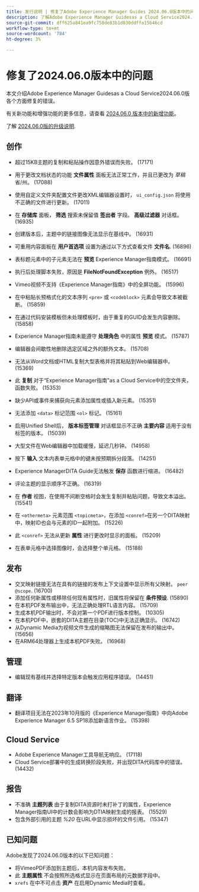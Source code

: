```yaml
---
title: 发行说明 | 修复了Adobe Experience Manager Guides 2024.06.0版本中的问题
description: 了解Adobe Experience Manager Guidesas a Cloud Service2024.06.0版本中的错误修复。
source-git-commit: dff625a841ea9fc758de83b1d830ddffa15646cd
workflow-type: tm+mt
source-wordcount: '784'
ht-degree: 3%

---
```



# 修复了2024.06.0版本中的问题

本文介绍Adobe Experience Manager Guidesas a Cloud Service2024.06.0版各个方面修复的错误。

有关新功能和增强功能的更多信息，请查看 [2024.06.0 版本中的新增功能](whats-new-2024-06-0.md)。

了解 [2024.06.0版的升级说明](upgrade-instructions-2024-06-0.md).

## 创作

- 超过15KB主题的复制和粘贴操作因意外错误而失败。 (17171)
- 用于更改文档状态的功能  **文件属性** 面板无法正常工作，并且已更改为 *草稿* 省/州。 (17088)
- 使用自定义文件夹配置文件更改XML编辑器设置时， `ui_config.json` 将使用不正确的文件进行更新。 (17011)
- 在 **存储库** 面板， **筛选** 搜索未保留值 **签出者** 字段。 **高级过滤器** 对话框。 (16935)
- 创建版本后，主题中的链接图像无法显示在基线中。 (16931)
- 可重用内容面板在 **用户首选项** 设置为通过以下方式查看文件 **文件名**. (16896)
- 表标题元素中的子元素无法在 **预览** Experience Manager指南模式。 (16691)
- 执行后处理脚本失败，原因是 **FileNotFoundException** 例外。 (16517)
- Vimeo视频不支持《Experience Manager指南》中的全屏功能。 (15996)
- 在中粘贴长预格式化的文本序列 `<pre>` 或 `<codeblock>` 元素会导致文本被截断。 (15859)
- 在通过代码安装模板但未处理模板时，由于重复的GUID会发生内容删除。 (15858)
- Experience Manager指南未能遵守 **处理角色** 中的属性 **预览** 模式。 (15787)
- 编辑器会间歇性地删除选定区域之外的额外文本。  (15708)
- 无法从Word文档或HTML复制大型表格并将其粘贴到Web编辑器中。 (15369)
- 此 **复制** 对于“Experience Manager指南”as a Cloud Service中的空文件夹，函数失败。 (15353)
- 缺少API或事件来捕获向元素添加属性或插入新元素。 (15351)
- 无法添加 `<data>` 标记范围 `<ol>` 标记。 (15161)
- 启用Unified Shell后， **版本标签管理** 对话框显示不正确 **主要内容** 适用于没有标签的版本。 (15039)
- 大型文件在Web编辑器中加载缓慢，延迟几秒钟。 (14958)
- 按下 **输入** 文本内表单元格中的键未按预期拆分段落。 (14251)
- Experience ManagerDITA Guide无法触发 **保存** 函数进行缩进。 (16482)
- 评论主题的显示顺序不正确。 (16319)
- 在 **作者** 视图，在使用不间断空格时会发生复制并粘贴问题，导致文本溢出。 (15541)

- 在 `<othermeta>` 元素范围 `<topicmeta>`，在添加 `<conref>`在另一个DITA映射中，映射ID也会与元素的ID一起附加。 (15226)
- 此 `<conref>` 无法从更新 **属性** 进行更改时显示的面板。 (15209)
- 在表单元格中选择图像时，会选择整个单元格。 (15188)

## 发布


- 交叉映射链接无法在具有的链接的发布上下文设置中显示所有父映射。 `peer @scope`. (16700)
- 添加任何新属性或移除任何现有属性时，旧属性将保留在 **条件预设**. (15890)
- 在本机PDF发布输出中，无法正确处理RTL语言内容。 (15709)
- 生成本机PDF输出时，不会对第一个PDF进行版本控制。 (10305)
- 在本机PDF中，嵌套的DITA主题在目录(TOC)中无法正确显示。 (16742)
- 从Dynamic Media为视频文件生成的缩略图无法保留在发布的输出中。 (15656)
- 在ARM64处理器上生成本机PDF失败。 (16968)

## 管理

- 编辑现有基线并选择特定版本会触发应用程序错误。 (14451)

## 翻译

- 翻译项目无法在2023年10月版的《Experience Manager指南》中向Adobe Experience Manager 6.5 SP18添加新语言作业。 (15398)

## Cloud Service

- Adobe Experience Manager工具导航无响应。 (17118)
- Cloud Service部署中的生成转换阶段失败，并出现DITA代码库中的错误。 (14432)

## 报告

- 不准确 **主题列表** 由于复制DITA资源时未打补丁的属性，Experience Manager指南UI中的计数会影响为DTIA映射生成的报表。 (15529)
- 包含外部引用的主题 *%20* 在URL中显示损坏的文件引用。 (15347)


## 已知问题

Adobe发现了2024.06.0版本的以下已知问题：

- 将VimeoPDF添加到主题后，本机内容发布失败。
- 此 **主题属性** 不会按照所选格式显示在页面布局的元数据字段中。
- `xrefs` 在中不可点击 **资产** 在启用Dynamic Media时查看。
